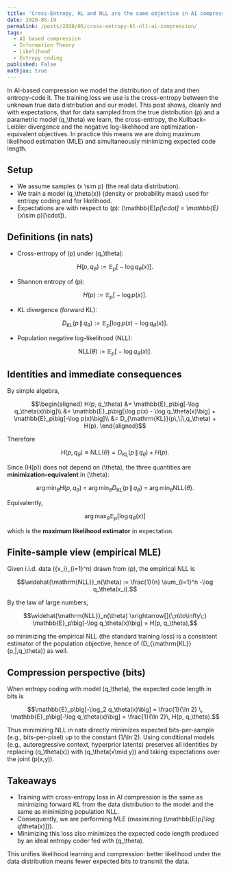 ```yaml
---
title: 'Cross-Entropy, KL and NLL are the same objective in AI compression'
date: 2020-05-19
permalink: /posts/2020/05/cross-entropy-kl-nll-ai-compression/
tags:
  - AI based compression
  - Information Theory
  - Likelihood
  - Entropy coding
published: False
mathjax: true
---
```


In AI-based compression we model the distribution of data and then entropy-code it. The training loss we use is the cross-entropy between the unknown true data distribution and our model. This post shows, cleanly and with expectations, that for data sampled from the true distribution \(p\) and a parametric model \(q_\theta\) we learn, the cross-entropy, the Kullback–Leibler divergence and the negative log-likelihood are optimization-equivalent objectives. In practice this means we are doing maximum likelihood estimation (MLE) and simultaneously minimizing expected code length.

## Setup

- We assume samples \(x \sim p\) (the real data distribution).
- We train a model \(q_\theta(x)\) (density or probability mass) used for entropy coding and for likelihood.
- Expectations are with respect to \(p\): \(\mathbb{E}_p[\cdot] = \mathbb{E}_{x\sim p}[\cdot]\).

## Definitions (in nats)

- Cross-entropy of \(p\) under \(q_\theta\):

$$H(p, q_\theta) := \mathbb{E}_p\big[-\log q_\theta(x)\big].$$

- Shannon entropy of \(p\):

$$H(p) := \mathbb{E}_p\big[-\log p(x)\big].$$

- KL divergence (forward KL):

$$D_{\mathrm{KL}}(p\,\|\,q_\theta) := \mathbb{E}_p\big[\log p(x) - \log q_\theta(x)\big].$$

- Population negative log-likelihood (NLL):

$$\mathrm{NLL}(\theta) := \mathbb{E}_p\big[-\log q_\theta(x)\big].$$

## Identities and immediate consequences

By simple algebra,

$$\begin{aligned}
H(p, q_\theta)
&= \mathbb{E}_p\big[-\log q_\theta(x)\big]\\
&= \mathbb{E}_p\big[\log p(x) - \log q_\theta(x)\big] + \mathbb{E}_p\big[-\log p(x)\big]\\
&= D_{\mathrm{KL}}(p\,\|\,q_\theta) + H(p).
\end{aligned}$$

Therefore

$$H(p, q_\theta) \equiv \mathrm{NLL}(\theta) = D_{\mathrm{KL}}(p\,\|\,q_\theta) + H(p).$$

Since \(H(p)\) does not depend on \(\theta\), the three quantities are **minimization-equivalent** in \(\theta\):

$$\arg\min_\theta H(p, q_\theta) \;=\; \arg\min_\theta D_{\mathrm{KL}}(p\,\|\,q_\theta) \;=\; \arg\min_\theta \mathrm{NLL}(\theta).$$

Equivalently,

$$\arg\max_\theta \mathbb{E}_p\big[\log q_\theta(x)\big]$$

which is the **maximum likelihood estimator** in expectation.

## Finite-sample view (empirical MLE)

Given i.i.d. data \(\{x_i\}_{i=1}^n\) drawn from \(p\), the empirical NLL is

$$\widehat{\mathrm{NLL}}_n(\theta) := \frac{1}{n} \sum_{i=1}^n -\log q_\theta(x_i).$$

By the law of large numbers,

$$\widehat{\mathrm{NLL}}_n(\theta) \xrightarrow[]{\;n\to\infty\;} \mathbb{E}_p\big[-\log q_\theta(x)\big] = H(p, q_\theta),$$

so minimizing the empirical NLL (the standard training loss) is a consistent estimator of the population objective, hence of \(D_{\mathrm{KL}}(p\,\|\,q_\theta)\) as well.

## Compression perspective (bits)

When entropy coding with model \(q_\theta\), the expected code length in bits is

$$\mathbb{E}_p\big[-\log_2 q_\theta(x)\big] = \frac{1}{\ln 2} \, \mathbb{E}_p\big[-\log q_\theta(x)\big] = \frac{1}{\ln 2}\, H(p, q_\theta).$$

Thus minimizing NLL in nats directly minimizes expected bits-per-sample (e.g., bits-per-pixel) up to the constant \(1/\ln 2\). Using conditional models (e.g., autoregressive context, hyperprior latents) preserves all identities by replacing \(q_\theta(x)\) with \(q_\theta(x\mid y)\) and taking expectations over the joint \(p(x,y)\).

## Takeaways

- Training with cross-entropy loss in AI compression is the same as minimizing forward KL from the data distribution to the model and the same as minimizing population NLL.
- Consequently, we are performing MLE (maximizing \(\mathbb{E}_p[\log q_\theta(x)]\)).
- Minimizing this loss also minimizes the expected code length produced by an ideal entropy coder fed with \(q_\theta\).

This unifies likelihood learning and compression: better likelihood under the data distribution means fewer expected bits to transmit the data. 